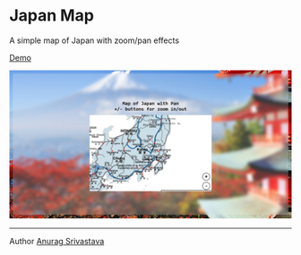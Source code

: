 # Japan Map

A simple map of Japan with zoom/pan effects

[Demo](https://envisagecyberart.in/projects/applications/japan-map/)

![Screenshot1](Screenshot-1.jpg?raw=true)

___
Author [Anurag Srivastava](https://www.envisagecyberart.in)